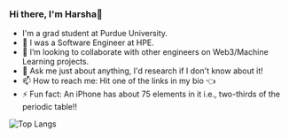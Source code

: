 ### Hi there, I'm Harsha👋

<!--
**HarshaR99/HarshaR99** is a ✨ _special_ ✨ repository because its `README.md` (this file) appears on your GitHub profile.

Here are some ideas to get you started:
-->
- I'm a grad student at Purdue University.
- 💾 I was a Software Engineer at HPE.
- 👯 I’m looking to collaborate with other engineers on Web3/Machine Learning projects.
- 💬 Ask me just about anything, I'd research if I don't know about it!
- 📫 How to reach me: Hit one of the links in my bio 👈
- ⚡ Fun fact: An iPhone has about 75 elements in it i.e., two-thirds of the periodic table!!

<!-- ![Harsha's github stats](https://github-readme-stats.vercel.app/api?username=HarshaR99&count_private=true&theme=algolia&show_icons=true) -->

![Top Langs](https://github-readme-stats.vercel.app/api/top-langs/?username=HarshaR99&count_private=true&theme=algolia)
